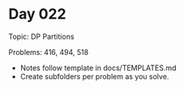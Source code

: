 # Day 022

Topic: DP Partitions

Problems: 416, 494, 518

- Notes follow template in docs/TEMPLATES.md
- Create subfolders per problem as you solve.